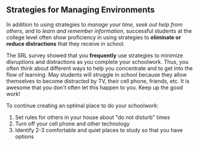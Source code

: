 ## Strategies for Managing Environments

In addition to using strategies to *manage your time, seek out help from others*, and to *learn and remember information*, successful students at the college level often show proficiency in using strategies to **eliminate or reduce distractions** that they receive in school. 

The SRL survey showed that you **frequently** use strategies to minimize disruptions and distractions as you complete your schoolwork. Thus, you often think about different ways to help you concentrate and to get into the flow of learning. May students will struggle in school because they allow themselves to become distracted by TV, their cell phone, friends, etc. It is awesome that you don't often let this happen to you. Keep up the good work! 

To continue creating an optimal place to do your schoolwork:

1.	Set rules for others in your house about "do not disturb" times
2.	Turn off your cell phone and other technology
3.	Identify 2-3 comfortable and quiet places to study so that you have options
